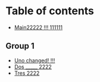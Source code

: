 # Table of contents

* [Main22222 !!! 111111](README.md)

## Group 1

* [Uno changed! !!!](group-1/uno-changed.md)
* [Dos \_\_\_\_\_ 2222](group-1/dos-\_\_\_\_\_-2222.md)
* [Tres 2222](group-1/tres-2222.md)
